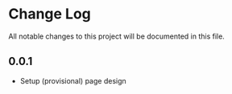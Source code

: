 # Change Log

All notable changes to this project will be documented in this file.

## 0.0.1

* Setup (provisional) page design 
